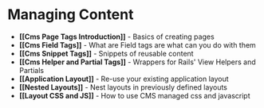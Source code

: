 # Managing Content
* **[[Cms Page Tags Introduction]]** - Basics of creating pages
* **[[Cms Field Tags]]** - What are Field tags are what can you do with them
* **[[Cms Snippet Tags]]** - Snippets of reusable content
* **[[Cms Helper and Partial Tags]]** - Wrappers for Rails' View Helpers and Partials
* **[[Application Layout]]** - Re-use your existing application layout
* **[[Nested Layouts]]** - Nest layouts in previously defined layouts
* **[[Layout CSS and JS]]** - How to use CMS managed css and javascript